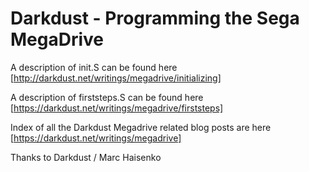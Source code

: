 # Darkdust - Programming the Sega MegaDrive 
A description of init.S can be found here [http://darkdust.net/writings/megadrive/initializing]

A description of firststeps.S can be found here [https://darkdust.net/writings/megadrive/firststeps]

Index of all the Darkdust Megadrive related blog posts are here [https://darkdust.net/writings/megadrive]

Thanks to Darkdust / Marc Haisenko

